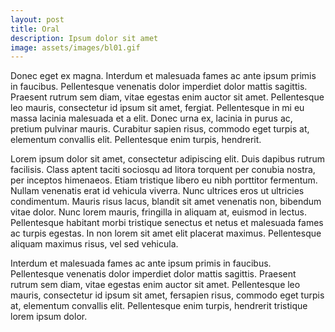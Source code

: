 ```yaml
---
layout: post
title: Oral
description: Ipsum dolor sit amet
image: assets/images/bl01.gif
---
```


Donec eget ex magna. Interdum et malesuada fames ac ante ipsum primis in faucibus. Pellentesque venenatis dolor imperdiet dolor mattis sagittis. 
Praesent rutrum sem diam, vitae egestas enim auctor sit amet. Pellentesque leo mauris, consectetur id ipsum sit amet, fergiat. 
Pellentesque in mi eu massa lacinia malesuada et a elit. Donec urna ex, lacinia in purus ac, pretium pulvinar mauris. 
Curabitur sapien risus, commodo eget turpis at, elementum convallis elit. Pellentesque enim turpis, hendrerit.

Lorem ipsum dolor sit amet, consectetur adipiscing elit. Duis dapibus rutrum facilisis. 
Class aptent taciti sociosqu ad litora torquent per conubia nostra, per inceptos himenaeos. Etiam tristique libero eu nibh porttitor fermentum. 
Nullam venenatis erat id vehicula viverra. Nunc ultrices eros ut ultricies condimentum. 
Mauris risus lacus, blandit sit amet venenatis non, bibendum vitae dolor. Nunc lorem mauris, fringilla in aliquam at, euismod in lectus. 
Pellentesque habitant morbi tristique senectus et netus et malesuada fames ac turpis egestas. In non lorem sit amet elit placerat maximus. 
Pellentesque aliquam maximus risus, vel sed vehicula.

Interdum et malesuada fames ac ante ipsum primis in faucibus. Pellentesque venenatis dolor imperdiet dolor mattis sagittis. 
Praesent rutrum sem diam, vitae egestas enim auctor sit amet. Pellentesque leo mauris, consectetur id ipsum sit amet, fersapien risus, commodo eget turpis at, elementum convallis elit. 
Pellentesque enim turpis, hendrerit tristique lorem ipsum dolor.
<!-- <img src="{{ 'assets/images/pic08.jpg' | relative_url }}" onmouseover="this.src='{{ 'assets/images/pic09.jpg' | relative_url }}';" onmouseout="this.src='{{ 'assets/images/pic08.jpg' | relative_url }}';" alt="" /> -->
<!-- <li>
    <a class='pic' href='http://www.baidu.com'>
        <img src="{{ 'assets/images/pic08.jpg' | relative_url }}" width='362' height='139' alt='大鸡腿'>
    </a>
    <a class='title'>
        <h3>julia ann</h3>
    </a>
</li> -->

<span class="image fit"><img src="{{ 'assets/images/11.jpg' | relative_url }}" alt="" /></span>
<div class="box alt">
	<div class="row 50% uniform">
		<div class="4u"><span class="image fit"><img src="{{ 'assets/images/11.jpg' | relative_url }}" onmouseover="this.src='{{ 'assets/images/22.jpg' | relative_url }}';" onmouseout="this.src='{{ 'assets/images/11.jpg' | relative_url }}';" alt="" /></span></div>
		<div class="4u"><span class="image fit"><img src="{{ 'assets/images/22.jpg' | relative_url }}" alt="" /></span></div>
		<div class="4u$"><span class="image fit"><img src="{{ 'assets/images/33.jpg' | relative_url }}" alt="" /></span></div>
		<!-- Break -->
		<div class="4u"><span class="image fit"><img src="{{ 'assets/images/11.jpg' | relative_url }}" alt="" /></span></div>
		<div class="4u"><span class="image fit"><img src="{{ 'assets/images/22.jpg' | relative_url }}" alt="" /></span></div>
		<div class="4u$"><span class="image fit"><img src="{{ 'assets/images/33.jpg' | relative_url }}" alt="" /></span></div>
		<!-- Break -->
		<div class="4u"><span class="image fit"><img src="{{ 'assets/images/11.jpg' | relative_url }}" alt="" /></span></div>
		<div class="4u"><span class="image fit"><img src="{{ 'assets/images/22.jpg' | relative_url }}" alt="" /></span></div>
		<div class="4u$"><span class="image fit"><img src="{{ 'assets/images/33.jpg' | relative_url }}" alt="" /></span></div>
	</div>
</div>